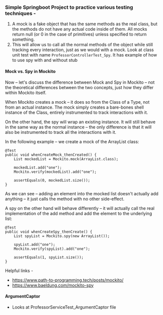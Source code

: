 ### Simple Springboot Project to practice various testing techniques - 

1.  A mock is a fake object that has the same methods as the real class, but the methods do not have any actual code inside of them. All mocks return null (or 0 in the case of primitives) unless specified to return something.
2.  This will allow us to call all the normal methods of the object while still tracking every interaction, just as we would with a mock.
Look at class unit test with name ```ProfessorControllerTest_Spy```. It has example of how to use spy with and without stub



#### Mock vs. Spy in Mockito

Now – let's discuss the difference between Mock and Spy in Mockito – not the theoretical differences between the two concepts, just how they differ within Mockito itself.

When Mockito creates a mock – it does so from the Class of a Type, not from an actual instance. The mock simply creates a bare-bones shell instance of the Class, entirely instrumented to track interactions with it.

On the other hand, the spy will wrap an existing instance. It will still behave in the same way as the normal instance – the only difference is that it will also be instrumented to track all the interactions with it.

In the following example – we create a mock of the ArrayList class:

```
@Test
public void whenCreateMock_thenCreated() {
    List mockedList = Mockito.mock(ArrayList.class);
 
    mockedList.add("one");
    Mockito.verify(mockedList).add("one");
 
    assertEquals(0, mockedList.size());
}
```

As we can see – adding an element into the mocked list doesn't actually add anything – it just calls the method with no other side-effect.

A spy on the other hand will behave differently – it will actually call the real implementation of the add method and add the element to the underlying list:
```
@Test
public void whenCreateSpy_thenCreate() {
    List spyList = Mockito.spy(new ArrayList());
 
    spyList.add("one");
    Mockito.verify(spyList).add("one");
 
    assertEquals(1, spyList.size());
}
```


Helpful links - 
* https://www.path-to-programming.tech/posts/mockito/
* https://www.baeldung.com/mockito-spy


#### ArgumentCaptor

* Looks at ProfessorServiceTest_ArgumentCaptor file


